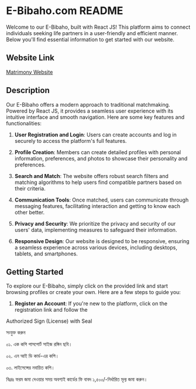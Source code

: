 # E-Bibaho.com README

Welcome to our E-Bibaho, built with React JS! This platform aims to connect individuals seeking life partners in a user-friendly and efficient manner. Below you'll find essential information to get started with our website.

## Website Link

[Matrimony Website](https://e-bibaho-suyel.netlify.app/)

## Description

Our E-Bibaho offers a modern approach to traditional matchmaking. Powered by React JS, it provides a seamless user experience with its intuitive interface and smooth navigation. Here are some key features and functionalities:

1. **User Registration and Login**: Users can create accounts and log in securely to access the platform's full features.
2. **Profile Creation**: Members can create detailed profiles with personal information, preferences, and photos to showcase their personality and preferences.

3. **Search and Match**: The website offers robust search filters and matching algorithms to help users find compatible partners based on their criteria.

4. **Communication Tools**: Once matched, users can communicate through messaging features, facilitating interaction and getting to know each other better.

5. **Privacy and Security**: We prioritize the privacy and security of our users' data, implementing measures to safeguard their information.

6. **Responsive Design**: Our website is designed to be responsive, ensuring a seamless experience across various devices, including desktops, tablets, and smartphones.

## Getting Started

To explore our E-Bibaho, simply click on the provided link and start browsing profiles or create your own. Here are a few steps to guide you:

1. **Register an Account**: If you're new to the platform, click on the registration link and follow the

Authorized Sign (License) with Seal

সংযুক্ত করুন

০১. এক কপি পাসপোর্ট সাইজ রঙ্গিন ছবি।

০২. এন আই ডি কার্ড-এর কপি।

০৩. লাইসেন্সের নবায়িত কপি।

বিঃদ্রঃ ফরম জমা দেওয়ার সময় অবশ্যই কার্ডের ফি বাবদ ১,৫০০/-নির্ধারিত মূল্য জমা করুন।
